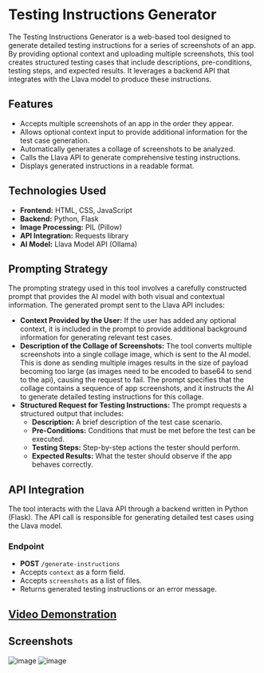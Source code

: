 # Testing Instructions Generator

The Testing Instructions Generator is a web-based tool designed to generate detailed testing instructions for a series of screenshots of an app. By providing optional context and uploading multiple screenshots, this tool creates structured testing cases that include descriptions, pre-conditions, testing steps, and expected results. It leverages a backend API that integrates with the Llava model to produce these instructions.

## Features

- Accepts multiple screenshots of an app in the order they appear.
- Allows optional context input to provide additional information for the test case generation.
- Automatically generates a collage of screenshots to be analyzed.
- Calls the Llava API to generate comprehensive testing instructions.
- Displays generated instructions in a readable format.

## Technologies Used

- **Frontend:** HTML, CSS, JavaScript
- **Backend:** Python, Flask
- **Image Processing:** PIL (Pillow)
- **API Integration:** Requests library
- **AI Model:** Llava Model API (Ollama)

## Prompting Strategy
The prompting strategy used in this tool involves a carefully constructed prompt that provides the AI model with both visual and contextual information. The generated prompt sent to the Llava API includes:
- **Context Provided by the User:** If the user has added any optional context, it is included in the prompt to provide additional background information for generating relevant test cases.
- **Description of the Collage of Screenshots:** The tool converts multiple screenshots into a single collage image, which is sent to the AI model. This is done as sending multiple images results in the size of payload becoming too large (as images need to be encoded to base64 to send to the api), causing the request to fail. The prompt specifies that the collage contains a sequence of app screenshots, and it instructs the AI to generate detailed testing instructions for this collage.
- **Structured Request for Testing Instructions:** The prompt requests a structured output that includes:
  - **Description:** A brief description of the test case scenario.
  - **Pre-Conditions:** Conditions that must be met before the test can be executed.
  - **Testing Steps:** Step-by-step actions the tester should perform.
  - **Expected Results:** What the tester should observe if the app behaves correctly.

## API Integration
The tool interacts with the Llava API through a backend written in Python (Flask). The API call is responsible for generating detailed test cases using the Llava model.

### Endpoint
- **POST** `/generate-instructions`
- Accepts `context` as a form field.
- Accepts `screenshots` as a list of files.
- Returns generated testing instructions or an error message.

## [Video Demonstration](https://drive.google.com/file/d/1jfsn4BRAES2EESSmOEzpvk-1rtTP_v3a/view?usp=sharing)

## Screenshots

![image](https://github.com/user-attachments/assets/51203ea5-e9ba-4865-9028-f27f0c070554)
![image](https://github.com/user-attachments/assets/5dea8d45-f8a1-48a2-9494-41300d89ecf7)
